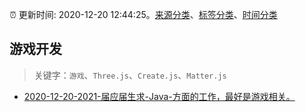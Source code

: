 :alarm_clock: 更新时间: 2020-12-20 12:44:25。[来源分类](../README.md)、[标签分类](../TAGS.md)、[时间分类](../TIMELINE.md)

## 游戏开发


> 关键字：`游戏`、`Three.js`、`Create.js`、`Matter.js`



- [2020-12-20-2021-届应届生求-Java-方面的工作，最好是游戏相关。](https://www.v2ex.com/t/737280) 